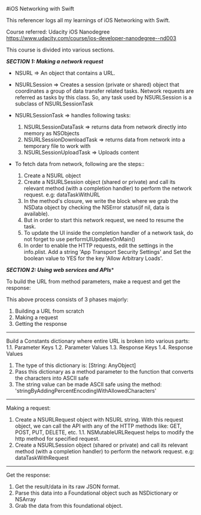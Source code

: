 #iOS Networking with Swift

This referencer logs all my learnings of iOS Networking with Swift. 

Course referred: Udacity iOS Nanodegree https://www.udacity.com/course/ios-developer-nanodegree--nd003

This course is divided into various sections. 

*****************SECTION 1: Making a network request*****************

* NSURL => An object that contains a URL.
* NSURLSession => Creates a session (private or shared) object that coordinates a group of data transfer related tasks. Network requests are referred as tasks by this class. So, any task used by NSURLSession is a subclass of NSURLSessionTask
* NSURLSessionTask => handles following tasks:
	1. NSURLSessionDataTask => returns data from network directly into memory as NSObjects
	2. NSURLSessionDownloadTask => returns data from network into a temporary file to work with
	3. NSURLSessionUploadTask => Uploads content

* To fetch data from network, following are the steps::
	1. Create a NSURL object 
	2. Create a NSURLSession object (shared or private) and call its relevant method (with a completion handler) to perform the network request. e.g: dataTaskWithURL 
	3. In the method's closure, we write the block where we grab the NSData object by checking the NSError status(if nil, data is available). 
    4. But in order to start this network request, we need to resume the task. 
	5. To update the UI inside the completion handler of a network task, do not forget to use performUIUpdatesOnMain()
	6. In order to enable the HTTP requests, edit the settings in the info.plist. Add a string 'App Transport Security Settings' and Set the boolean value to YES for the key 'Allow Arbitrary Loads'.


*****************SECTION 2: Using web services and APIs******************

To build the URL from method parameters, make a request and get the response:

This above process consists of 3 phases majorly:

1. Building a URL from scratch 
2. Making a request
3. Getting the response

---------------------------------------------------
Build a Constants dictionary where entire URL is broken into various parts:
		1.1. Parameter Keys 
		1.2. Parameter Values
		1.3. Response Keys
		1.4. Response Values

1. The type of this dictionary is: [String: AnyObject]
2. Pass this dictionary as a method parameter to the function that converts the characters into ASCII safe 
3. The string value can be made ASCII safe using the method: 'stringByAddingPercentEncodingWithAllowedCharacters'

---------------------------------------------------
Making a request:
1. Create a NSURLRequest object with NSURL string. With this request object, we can call the API with any of the HTTP methods like: GET, POST, PUT, DELETE, etc.
	1.1. NSMutableURLRequest helps to modify the http method for specified request.
2. Create a NSURLSession object (shared or private) and call its relevant method (with a completion handler) to perform the network request. e.g: dataTaskWithRequest

---------------------------------------------------
Get the response:
1. Get the result/data in its raw JSON format. 
2. Parse this data into a Foundational object such as NSDictionary or NSArray
2. Grab the data from this foundational object.





	

